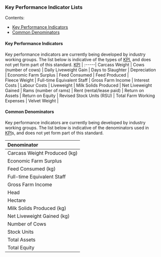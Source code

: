 ### Key Performance Indicator Lists

Contents:
* [Key Performance Indicators](#Key-Performance-Indicators)
* [Common Denominators](#Common-Denominators)

#### Key Performance Indicators

Key performance indicators are currently being developed by industry working groups. The list below is indicative of the types of [KPI](FDS_Definitions-and-Abbreviations_Interpretation.md#Definitions-and-Abbreviations), and does not yet form part of this standard.
[KPI](FDS_Definitions-and-Abbreviations_Interpretation.md#Definitions-and-Abbreviations) |
:-----|
Carcass Weight | 
Cows (number of cows) | 
Daily Liveweight Gain | 
Days to Slaughter | 
Depreciation | 
Economic Farm Surplus | 
Feed Consumed | 
Feed Produced |  
Fleece Weight | 
Full-time Equivalent Staff | 
Gross Farm Income | 
Interest Costs | 
Labour Costs | 
Liveweight | 
Milk Solids Produced | 
Net Liveweight Gained | 
Rams (number of rams) | 
Rent (rental/lease paid) | 
Return on Assets | 
Return on Equity | 
Revised Stock Units (RSU) | 
Total Farm Working Expenses | 
Velvet Weight | 

#### Common Denominators

Key performance indicators are currently being developed by industry working groups. The list below is indicative of the denominators used in [KPI](FDS_Definitions-and-Abbreviations_Interpretation.md#Definitions-and-Abbreviations)s, and does not yet form part of this standard.

Denominator | 
:---------- |
Carcass Weight Produced (kg)| 
Economic Farm Surplus | 
Feed Consumed (kg) | 
Full-time Equivalent Staff | 
Gross Farm Income | 
Head | 
Hectare | 
Milk Solids Produced (kg) | 
Net Liveweight Gained (kg) | 
Number of Cows | 
Stock Units | 
Total Assets | 
Total Equity | 
